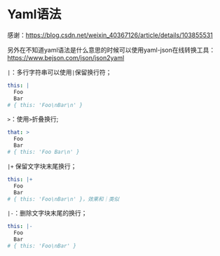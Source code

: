 # Yaml语法

感谢：https://blog.csdn.net/weixin_40367126/article/details/103855531

另外在不知道yaml语法是什么意思的时候可以使用yaml-json在线转换工具：https://www.bejson.com/json/json2yaml

`|`：多行字符串可以使用`|`保留换行符；

```yaml
this: |
  Foo
  Bar
# { this: 'Foo\nBar\n' }
```

`>`：使用`>`折叠换行;

```yaml
that: >
  Foo
  Bar
# { this: 'Foo Bar\n' }
```

`|+` 保留文字块末尾换行；

```yaml
this: |+
  Foo
  Bar
# { this: 'Foo\nBar\n' }，效果和｜类似
```

`|-`：删除文字块末尾的换行；

```yaml
this: |-
  Foo
  Bar
# { this: 'Foo\nBar' }
```


